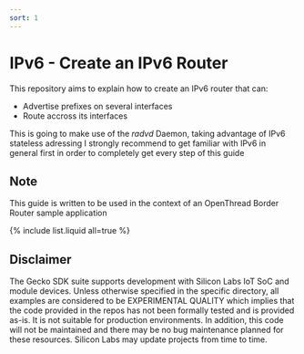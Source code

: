 ```yaml
---
sort: 1
---
```


# IPv6 - Create an IPv6 Router
This repository aims to explain how to create an IPv6 router that can:
* Advertise prefixes on several interfaces
* Route accross its interfaces

This is going to make use of the *radvd* Daemon, taking advantage of IPv6 stateless adressing 
I strongly recommend to get familiar with IPv6 in general first in order to completely get every step of this guide

## Note ##
This guide is written to be used in the context of an OpenThread Border Router sample application

{% include list.liquid all=true %}

## Disclaimer ##

The Gecko SDK suite supports development with Silicon Labs IoT SoC and module devices. Unless otherwise specified in the specific directory, all examples are considered to be EXPERIMENTAL QUALITY which implies that the code provided in the repos has not been formally tested and is provided as-is.  It is not suitable for production environments.  In addition, this code will not be maintained and there may be no bug maintenance planned for these resources. Silicon Labs may update projects from time to time.
